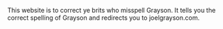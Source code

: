 This website is to correct ye brits who misspell Grayson. It tells you the correct spelling of Grayson and redirects you to joelgrayson.com.